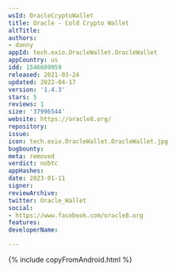 ```yaml
---
wsId: OracleCryptoWallet
title: Oracle - Cold Crypto Wallet
altTitle: 
authors:
- danny
appId: tech.exio.OracleWallet.OracleWallet
appCountry: us
idd: 1546609959
released: 2021-03-24
updated: 2022-04-17
version: '1.4.3'
stars: 5
reviews: 1
size: '37996544'
website: https://oracle8.org/
repository: 
issue: 
icon: tech.exio.OracleWallet.OracleWallet.jpg
bugbounty: 
meta: removed
verdict: nobtc
appHashes: 
date: 2023-01-11
signer: 
reviewArchive: 
twitter: Oracle_Wallet
social:
- https://www.facebook.com/oracle8.org
features: 
developerName: 

---
```


{% include copyFromAndroid.html %}
